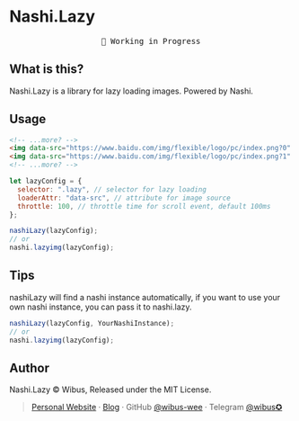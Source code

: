 # Nashi.Lazy

<pre align="center">
🧪 Working in Progress
</pre>

## What is this?

Nashi.Lazy is a library for lazy loading images. Powered by Nashi.

## Usage

```html
<!-- ...more? -->
<img data-src="https://www.baidu.com/img/flexible/logo/pc/index.png?0" src="https://via.placeholder.com/300" class="lazy" alt="">
<img data-src="https://www.baidu.com/img/flexible/logo/pc/index.png?1" src="https://via.placeholder.com/300" class="lazy" alt="">
<!-- ...more? -->
```

```js
let lazyConfig = {
  selector: ".lazy", // selector for lazy loading
  loaderAttr: "data-src", // attribute for image source
  throttle: 100, // throttle time for scroll event, default 100ms
};

nashiLazy(lazyConfig);
// or
nashi.lazyimg(lazyConfig);
```

## Tips

nashiLazy will find a nashi instance automatically, if you want to use your own nashi instance, you can pass it to nashi.lazy.

```js
nashiLazy(lazyConfig, YourNashiInstance);
// or
nashi.lazyimg(lazyConfig);
```

## Author

Nashi.Lazy © Wibus, Released under the MIT License.

> [Personal Website](http://iucky.cn/) · [Blog](https://blog.iucky.cn/) · GitHub [@wibus-wee](https://github.com/wibus-wee/) · Telegram [@wibus✪](https://t.me/wibus_wee)
